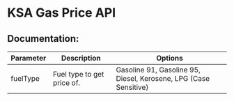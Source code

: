 # KSA Gas Price API

## Documentation:

Parameter | Description | Options
----------|----------------------------|-----------------------------------------------------------------
fuelType  | Fuel type to get price of. | Gasoline 91, Gasoline 95, Diesel, Kerosene, LPG (Case Sensitive)
